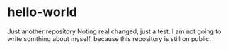 # hello-world
Just another repository
Noting real changed, just a test. I am not going to write somthing about myself, because this repository is still on public.
